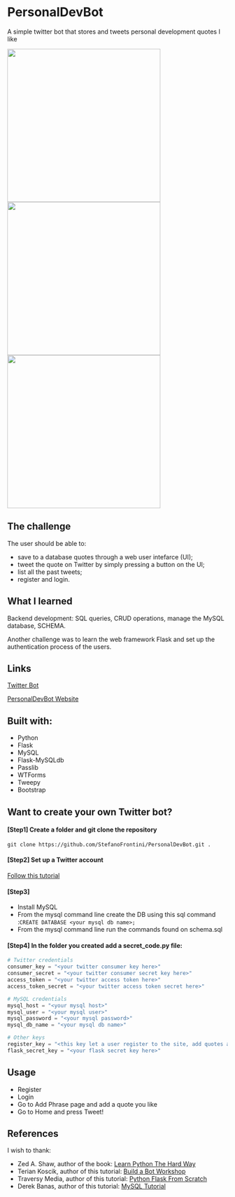 # PersonalDevBot

A simple twitter bot that stores and tweets personal development quotes I like

<img src="https://res.cloudinary.com/stefano75/image/upload/v1652301631/devbot-tweet_ve3iik.png" width="350"/>

<br>
<img src="https://res.cloudinary.com/stefano75/image/upload/v1652301630/devbot-save_x2hukk.png" width="350"/>

<br>
<img src="https://res.cloudinary.com/stefano75/image/upload/v1652301790/devbot-twitter_zj5ami.png" width="350"/>


## The challenge
The user should be able to:
- save to a database quotes through a web user intefarce (UI);
- tweet the quote on Twitter by simply pressing a button on the UI;
- list all the past tweets;
- register and login.

## What I learned
Backend development: SQL queries, CRUD operations, manage the MySQL database, SCHEMA.

Another challenge was to learn the web framework Flask and set up the authentication process of the users.

## Links

[Twitter Bot](https://twitter.com/PersonalDevBot)

[PersonalDevBot Website](https://personal-dev-bot.herokuapp.com/)

## Built with:
* Python
* Flask
* MySQL
* Flask-MySQLdb
* Passlib
* WTForms
* Tweepy
* Bootstrap

## Want to create your own Twitter bot?
#### [Step1] Create a folder and git clone the repository
`git clone https://github.com/StefanoFrontini/PersonalDevBot.git .`

#### [Step2] Set up a Twitter account
[Follow this tutorial](https://spinecone.gitbooks.io/build-a-bot-workshop/content/set_up_twitter.html)

#### [Step3]
* Install MySQL
* From the mysql command line create the DB using this sql command :`CREATE DATABASE <your mysql db name>;`
* From the mysql command line run the commands found on schema.sql

#### [Step4] In the folder you created add a secret_code.py file:
```python
# Twitter credentials
consumer_key = "<your twitter consumer key here>"
consumer_secret = "<your twitter consumer secret key here>"
access_token = "<your twitter access token here>"
access_token_secret = "<your twitter access token secret here>"

# MySQL credentials
mysql_host = "<your mysql host>"
mysql_user = "<your mysql user>"
mysql_password = "<your mysql password>"
mysql_db_name = "<your mysql db name>"

# Other keys
register_key = "<this key let a user register to the site, add quotes and tweet>"
flask_secret_key = "<your flask secret key here>"
```

## Usage
* Register
* Login
* Go to Add Phrase page and add a quote you like
* Go to Home and press Tweet!

## References
I wish to thank:
* Zed A. Shaw, author of the book: [Learn Python The Hard Way](https://learnpythonthehardway.org/)
* Terian Koscik, author of this tutorial: [Build a Bot Workshop](https://spinecone.gitbooks.io/build-a-bot-workshop/content/)
* Traversy Media, author of this tutorial: [Python Flask From Scratch](https://youtu.be/zRwy8gtgJ1A)
* Derek Banas, author of this tutorial: [MySQL Tutorial](https://youtu.be/yPu6qV5byu4)
